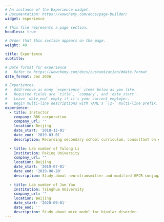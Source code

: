 ```yaml
---
# An instance of the Experience widget.
# Documentation: https://wowchemy.com/docs/page-builder/
widget: experience

# This file represents a page section.
headless: true

# Order that this section appears on the page.
weight: 40

title: Experience
subtitle:

# Date format for experience
#   Refer to https://wowchemy.com/docs/customization/#date-format
date_format: Jan 2006

# Experiences.
#   Add/remove as many `experience` items below as you like.
#   Required fields are `title`, `company`, and `date_start`.
#   Leave `date_end` empty if it's your current employer.
#   Begin multi-line descriptions with YAML's `|2-` multi-line prefix.
experience:
  - title: Instuctor
    company: BBK corporation
    company_url: ''
    location: Beijing
    date_start: '2018-12-01'
    date_end: '2019-03-01'
    description: Recording secondary school curriculum, consultant on education policy 
    
  - title: Lab number of Yulong Li
    Institution: Peking University
    company_url: ''
    location: Beijing
    date_start: '2019-07-01'
    date_end: '2019-08-20'
    description: Study about neurotransmitter and modified GPCR conjugated adenosine sensor. 
    
  - title: Lab number of Jun Yao
    Institution: Tsinghua University
    company_url: ''
    location: Beijing
    date_start: '2020-09-01'
    date_end: ''
    description: Study about mice model for bipolar disorder.
---
```

